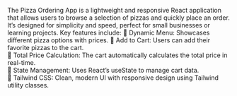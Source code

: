 The  Pizza Ordering App is a lightweight and responsive React application that allows users to browse a selection of pizzas and quickly place an order. 
It’s designed for simplicity and speed, perfect for small businesses or learning projects. 
Key features include: 
 🧾 Dynamic Menu: Showcases different pizza options with prices. 
  🛒 Add to Cart: Users can add their favorite pizzas to the cart.  
  💸 Total Price Calculation: The cart automatically calculates the total price in real-time.  
  🧠 State Management: Uses React’s useState to manage cart data.  
  🎨 Tailwind CSS: Clean, modern UI with responsive design using Tailwind utility classes.  
